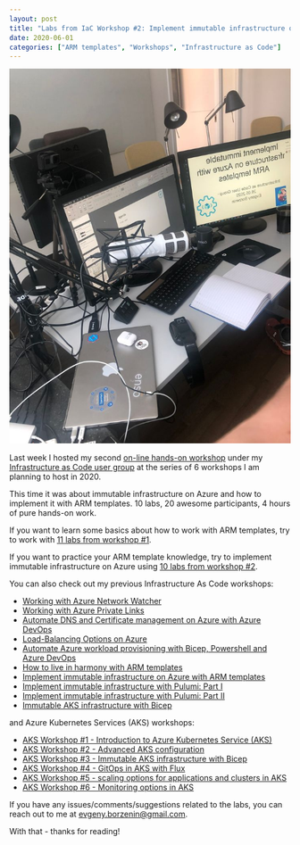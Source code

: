 ```yaml
---
layout: post
title: "Labs from IaC Workshop #2: Implement immutable infrastructure on Azure with ARM templates"
date: 2020-06-01
categories: ["ARM templates", "Workshops", "Infrastructure as Code"]
---
```


![logo](/images/2020-06-01-logo.jpeg)

Last week I hosted my second [on-line hands-on workshop](https://www.meetup.com/Infrastructure-As-Code-User-Group-Oslo/events/270624160/) under my [Infrastructure as Code user group](https://www.meetup.com/Infrastructure-As-Code-User-Group-Oslo) at the series of 6 workshops I am planning to host in 2020.

This time it was about immutable infrastructure on Azure and how to implement it with ARM templates.
10 labs, 20 awesome participants, 4 hours of pure hands-on work.

If you want to learn some basics about how to work with ARM templates, try to work with [11 labs from workshop #1](https://github.com/evgenyb/iac-meetup/blob/master/workshops/01-how-to-live-in-harmony-with-ARM-templates/agenda.md).

If you want to practice your ARM template knowledge, try to implement immutable infrastructure on Azure using [10 labs from workshop #2](https://github.com/evgenyb/iac-meetup/tree/master/workshops/02-implement-azure-infrastructure-with-arm-templates).

You can also check out my previous Infrastructure As Code workshops:

- [Working with Azure Network Watcher](https://borzenin.com/working-with-network-watcher/)
- [Working with Azure Private Links](https://borzenin.com/working-with-private-links-workshop-labs/)
- [Automate DNS and Certificate management on Azure with Azure DevOps](https://borzenin.com/dns-and-ssl-management-on-azure-with-ado-workshop-labs/)
- [Load-Balancing Options on Azure](https://borzenin.com/azure-load-balancing-options-workshop-labs/)
- [Automate Azure workload provisioning with Bicep, Powershell and Azure DevOps](https://borzenin.com/iac-with-azure-devops-workshop-labs/)
- [How to live in harmony with ARM templates](https://borzenin.com/iac-ws1-labs/)
- [Implement immutable infrastructure on Azure with ARM templates](https://borzenin.com/iac-ws2-labs/)
- [Implement immutable infrastructure with Pulumi: Part I](https://borzenin.com/iac-ws3-labs/)
- [Implement immutable infrastructure with Pulumi: Part II](https://borzenin.com/iac-ws4-labs/)
- [Immutable AKS infrastructure with Bicep](https://borzenin.com/azure-kubernetes-service-aks-workshop-3-labs/)

and Azure Kubernetes Services (AKS) workshops:

- [AKS Workshop #1 - Introduction to Azure Kubernetes Service (AKS)](https://borzenin.com/azure-kubernetes-service-aks-workshop-1-labs/)
- [AKS Workshop #2 - Advanced AKS configuration](https://borzenin.com/azure-kubernetes-service-aks-workshop-2-labs/)
- [AKS Workshop #3 - Immutable AKS infrastructure with Bicep](https://borzenin.com/azure-kubernetes-service-aks-workshop-3-labs/)
- [AKS Workshop #4 - GitOps in AKS with Flux](https://borzenin.com/azure-kubernetes-service-aks-workshop-4-labs/)
- [AKS Workshop #5 - scaling options for applications and clusters in AKS](https://borzenin.com/azure-kubernetes-service-aks-workshop-5-labs/)
- [AKS Workshop #6 - Monitoring options in AKS](https://borzenin.com/azure-aks-workshop-6-monitoring-options-aks-labs/)

If you have any issues/comments/suggestions related to the labs, you can reach out to me at evgeny.borzenin@gmail.com.

With that - thanks for reading!

